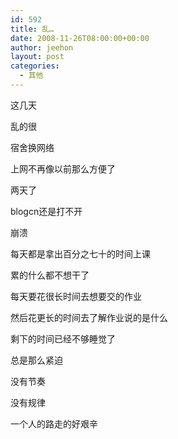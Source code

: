 ```yaml
---
id: 592
title: 乱…
date: 2008-11-26T08:00:00+00:00
author: jeehon
layout: post
categories:
  - 其他
---
```

这几天
  
乱的很

宿舍换网络
  
上网不再像以前那么方便了
  
两天了
  
blogcn还是打不开
  
崩溃
  
每天都是拿出百分之七十的时间上课
  
累的什么都不想干了
  
每天要花很长时间去想要交的作业
  
然后花更长的时间去了解作业说的是什么
  
剩下的时间已经不够睡觉了
  
总是那么紧迫
  
没有节奏
  
没有规律
  
一个人的路走的好艰辛